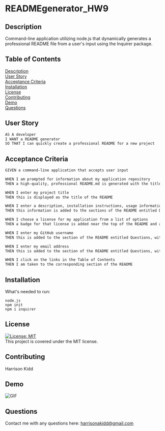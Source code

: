 # READMEgenerator_HW9

## Description
Command-line application utilizing node.js that dynamically generates a professional README file from a user's input using the Inquirer package.


## Table of Contents
  [Description](#description) <br>
  [User Story](#user-story) <br>
  [Acceptance Criteria](#acceptance-criteria) <br>
  [Installation](#installation) <br>
  [License](#license) <br>
  [Contributing](#contributing) <br>
  [Demo](#demo) <br>
  [Questions](#questions) 

## User Story

```md
AS A developer
I WANT a README generator
SO THAT I can quickly create a professional README for a new project
```

## Acceptance Criteria

```md
GIVEN a command-line application that accepts user input

WHEN I am prompted for information about my application repository
THEN a high-quality, professional README.md is generated with the title of my project and sections entitled Description, Table of Contents, Installation, Usage, License, Contributing, Tests, and Questions

WHEN I enter my project title
THEN this is displayed as the title of the README

WHEN I enter a description, installation instructions, usage information, contribution guidelines, and test instructions
THEN this information is added to the sections of the README entitled Description, Installation, Usage, Contributing, and Tests

WHEN I choose a license for my application from a list of options
THEN a badge for that license is added near the top of the README and a notice is added to the section of the README entitled License that explains which license the application is covered under

WHEN I enter my GitHub username
THEN this is added to the section of the README entitled Questions, with a link to my GitHub profile

WHEN I enter my email address
THEN this is added to the section of the README entitled Questions, with instructions on how to reach me with additional questions

WHEN I click on the links in the Table of Contents
THEN I am taken to the corresponding section of the README
```

## Installation
What's needed to run:
```
node.js
npm init
npm i inquirer
```

## License
[![License: MIT](https://img.shields.io/badge/License-MIT-yellow.svg)](https://opensource.org/licenses/MIT) <br>
This project is covered under the MIT license.

## Contributing
Harrison Kidd

## Demo
![GIF](Develop/video/READMEdemo3.gif)

## Questions
Contact me with any questions here: [harrisonakidd@gmail.com](mailto:harrisonakidd@gmail.com)
